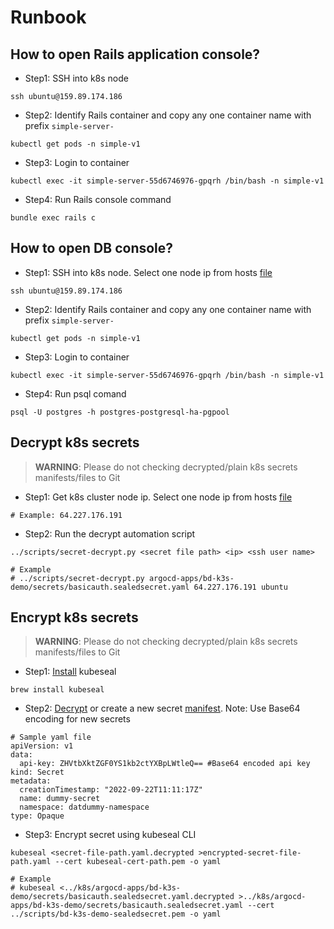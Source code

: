 # Runbook

## How to open Rails application console?

- Step1: SSH into k8s node
```
ssh ubuntu@159.89.174.186
```

- Step2: Identify Rails container and copy any one container name with prefix `simple-server-`
```
kubectl get pods -n simple-v1
```

- Step3: Login to container
```
kubectl exec -it simple-server-55d6746976-gpqrh /bin/bash -n simple-v1
```

- Step4: Run Rails console command
```
bundle exec rails c
```

## How to open DB console?

- Step1: SSH into k8s node. Select one node ip from hosts [file](ansible/hosts/bd_k3s_demo)
```
ssh ubuntu@159.89.174.186
```

- Step2: Identify Rails container and copy any one container name with prefix `simple-server-`
```
kubectl get pods -n simple-v1
```

- Step3: Login to container
```
kubectl exec -it simple-server-55d6746976-gpqrh /bin/bash -n simple-v1
```

- Step4: Run psql comand
```
psql -U postgres -h postgres-postgresql-ha-pgpool
```

## Decrypt k8s secrets

> **WARNING**: Please do not checking decrypted/plain k8s secrets manifests/files to Git

- Step1: Get k8s cluster node ip. Select one node ip from hosts [file](ansible/hosts/bd_k3s_demo)
```
# Example: 64.227.176.191
```

- Step2: Run the decrypt automation script
```
../scripts/secret-decrypt.py <secret file path> <ip> <ssh user name>

# Example 
# ../scripts/secret-decrypt.py argocd-apps/bd-k3s-demo/secrets/basicauth.sealedsecret.yaml 64.227.176.191 ubuntu
```

## Encrypt k8s secrets

> **WARNING**: Please do not checking decrypted/plain k8s secrets manifests/files to Git

- Step1: [Install](https://github.com/bitnami-labs/sealed-secrets#installation) kubeseal
```
brew install kubeseal
```

- Step2: [Decrypt](#decrypt-k8s-secrets) or create a new secret [manifest](https://kubernetes.io/docs/concepts/configuration/secret/). Note: Use Base64 encoding for new secrets

```
# Sample yaml file
apiVersion: v1
data:
  api-key: ZHVtbXktZGF0YS1kb2ctYXBpLWtleQ== #Base64 encoded api key
kind: Secret
metadata:
  creationTimestamp: "2022-09-22T11:11:17Z"
  name: dummy-secret
  namespace: datdummy-namespace
type: Opaque
```

- Step3: Encrypt secret using kubeseal CLI
```
kubeseal <secret-file-path.yaml.decrypted >encrypted-secret-file-path.yaml --cert kubeseal-cert-path.pem -o yaml

# Example
# kubeseal <../k8s/argocd-apps/bd-k3s-demo/secrets/basicauth.sealedsecret.yaml.decrypted >../k8s/argocd-apps/bd-k3s-demo/secrets/basicauth.sealedsecret.yaml --cert ../scripts/bd-k3s-demo-sealedsecret.pem -o yaml 
```
